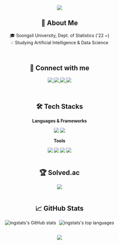 <div align="center">

<!-- 헤더: 동적인 캡슐 렌더 사용 -->

<img src="https://www.google.com/search?q=https://capsule-render.vercel.app/api%3Ftype%3Drounded%26color%3Dauto%26height%3D220%26section%3Dheader%26text%3DWelcome%2520to%2520My%2520Profile!%26fontSize%3D50%26fontAlignY%3D38%26animation%3DfadeIn" />

<!-- 소개 (About Me) -->

<h2><strong>👋 About Me</strong></h2>
<p>
🎓 Soongsil University, Dept. of Statistics ('22 ~) <br/>
💡 Studying Artificial Intelligence & Data Science <br/>
</p>
<br>

<!-- 소셜 링크 (Connect with me) -->

<h2><strong>🤝 Connect with me</strong></h2>
<p>
<a href="https://www.google.com/search?q=https://github.com/ingstats" target="_blank">
<img src="https://www.google.com/search?q=https://img.shields.io/badge/GitHub-181717%3Fstyle%3Dfor-the-badge%26logo%3Dgithub%26logoColor%3Dwhite" />
</a>
<a href="mailto:[이메일 주소]" target="_blank">
<img src="https://img.shields.io/badge/Gmail-D14836?style=for-the-badge&logo=gmail&logoColor=white" />
</a>
<a href="[블로그 또는 포트폴리오 링크]" target="_blank">
<img src="https://www.google.com/search?q=https://img.shields.io/badge/Portfolio-282D33%3Fstyle%3Dfor-the-badge%26logo%3DAbout.me%26logoColor%3Dwhite" />
</a>
<a href="[링크드인 프로필 링크]" target="_blank">
<img src="https://www.google.com/search?q=https://img.shields.io/badge/LinkedIn-0A66C2%3Fstyle%3Dfor-the-badge%26logo%3Dlinkedin%26logoColor%3Dwhite" />
</a>
</p>
<br>

<!-- 기술 스택 (Tech Stacks) -->

<h2><strong>🛠️ Tech Stacks</strong></h2>
<div>
<p><strong>Languages & Frameworks</strong></p>
<img src="https://img.shields.io/badge/Python-3776AB?style=for-the-badge&logo=Python&logoColor=white" />
<img src="https://img.shields.io/badge/PyTorch-EE4C2C?style=for-the-badge&logo=PyTorch&logoColor=white" />
</div>
<div style="margin-top: 10px;">
<p><strong>Tools</strong></p>
<img src="https://www.google.com/search?q=https://img.shields.io/badge/Git-F05032%3Fstyle%3Dfor-the-badge%26logo%3Dgit%26logoColor%3Dwhite" />
<img src="https://img.shields.io/badge/Figma-F24E1E?style=for-the-badge&logo=Figma&logoColor=white" />
<img src="https://img.shields.io/badge/Notion-000000?style=for-the-badge&logo=Notion&logoColor=white" />
<img src="https://img.shields.io/badge/Trello-0052CC?style=for-the-badge&logo=Trello&logoColor=white" />
</div>
<br>

<!-- 백준 티어 (Baekjoon) -->

<h2><strong>🏆 Solved.ac</strong></h2>
<a href="https://solved.ac/[백준 ID]">
<img src="https://www.google.com/search?q=http://mazassumnida.wtf/api/v2/generate_badge%3Fboj%3D[백준 ID]" />
</a>
<br>
<br>

<!-- GitHub 통계 (GitHub Stats) -->

<h2><strong>📈 GitHub Stats</strong></h2>
<div style="display: flex; justify-content: center; gap: 10px; flex-wrap: wrap;">
<img src="https://www.google.com/search?q=https://github-readme-stats.vercel.app/api%3Fusername%3Dingstats%26theme%3Dtokyonight%26show_icons%3Dtrue%26hide_border%3Dtrue%26count_private%3Dtrue" alt="ingstats's GitHub stats" />
<img src="https://www.google.com/search?q=https://github-readme-stats.vercel.app/api/top-langs/%3Fusername%3Dingstats%26theme%3Dtokyonight%26show_icons%3Dtrue%26hide_border%3Dtrue%26layout%3Dcompact" alt="ingstats's top languages" />
</div>
<br>

<!-- 방문자 수 -->

<p>
<img src="https://www.google.com/search?q=https://hits.seeyoufarm.com/api/count/incr/badge.svg%3Furl%3Dhttps%253A%252F%252Fgithub.com%252Fingstats%26count_bg%3D%252379C83D%26title_bg%3D%2523555555%26icon%3D%26icon_color%3D%2523E7E7E7%26title%3Dhits%26edge_flat%3Dfalse" />
</p>

</div>
